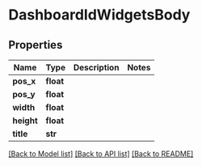 # DashboardIdWidgetsBody

## Properties
Name | Type | Description | Notes
------------ | ------------- | ------------- | -------------
**pos_x** | **float** |  | 
**pos_y** | **float** |  | 
**width** | **float** |  | 
**height** | **float** |  | 
**title** | **str** |  | 

[[Back to Model list]](../README.md#documentation-for-models) [[Back to API list]](../README.md#documentation-for-api-endpoints) [[Back to README]](../README.md)

